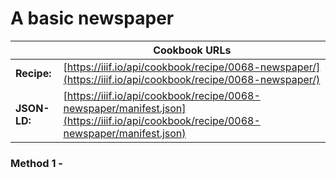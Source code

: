 # A basic newspaper
|              | **Cookbook URLs** |
|--------------|-------------------|
| **Recipe:**  | [https://iiif.io/api/cookbook/recipe/0068-newspaper/](https://iiif.io/api/cookbook/recipe/0068-newspaper/) |
| **JSON-LD:** | [https://iiif.io/api/cookbook/recipe/0068-newspaper/manifest.json](https://iiif.io/api/cookbook/recipe/0068-newspaper/manifest.json) |

### Method 1 - 
